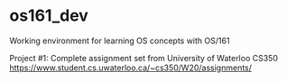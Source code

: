 # os161_dev
Working environment for learning OS concepts with OS/161

Project #1: Complete assignment set from University of Waterloo CS350
  https://www.student.cs.uwaterloo.ca/~cs350/W20/assignments/
